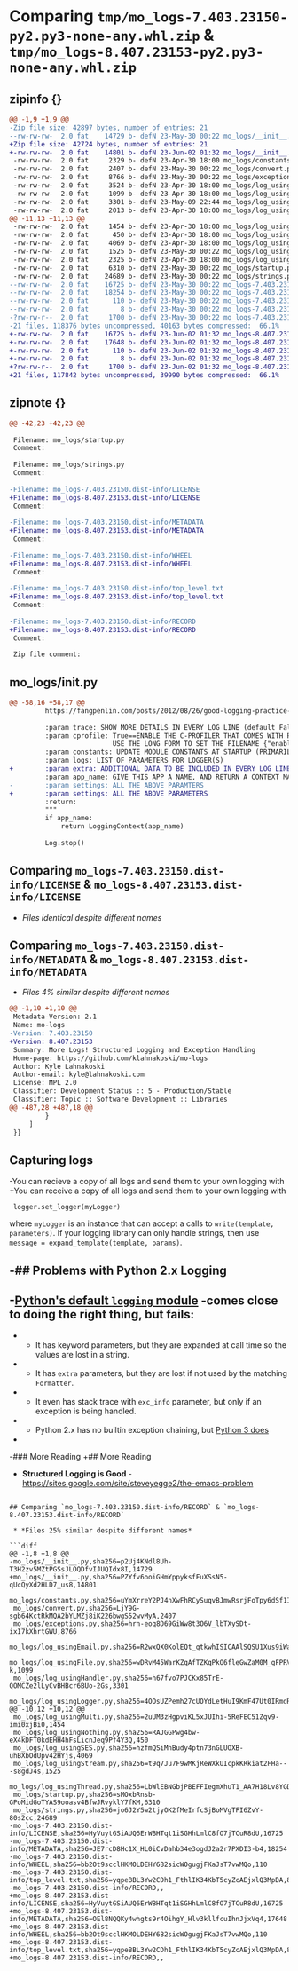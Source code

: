 # Comparing `tmp/mo_logs-7.403.23150-py2.py3-none-any.whl.zip` & `tmp/mo_logs-8.407.23153-py2.py3-none-any.whl.zip`

## zipinfo {}

```diff
@@ -1,9 +1,9 @@
-Zip file size: 42897 bytes, number of entries: 21
--rw-rw-rw-  2.0 fat    14729 b- defN 23-May-30 00:22 mo_logs/__init__.py
+Zip file size: 42724 bytes, number of entries: 21
+-rw-rw-rw-  2.0 fat    14801 b- defN 23-Jun-02 01:32 mo_logs/__init__.py
 -rw-rw-rw-  2.0 fat     2329 b- defN 23-Apr-30 18:00 mo_logs/constants.py
 -rw-rw-rw-  2.0 fat     2407 b- defN 23-May-30 00:22 mo_logs/convert.py
 -rw-rw-rw-  2.0 fat     8766 b- defN 23-May-30 00:22 mo_logs/exceptions.py
 -rw-rw-rw-  2.0 fat     3524 b- defN 23-Apr-30 18:00 mo_logs/log_usingEmail.py
 -rw-rw-rw-  2.0 fat     1099 b- defN 23-Apr-30 18:00 mo_logs/log_usingFile.py
 -rw-rw-rw-  2.0 fat     3301 b- defN 23-May-09 22:44 mo_logs/log_usingHandler.py
 -rw-rw-rw-  2.0 fat     2013 b- defN 23-Apr-30 18:00 mo_logs/log_usingLogger.py
@@ -11,13 +11,13 @@
 -rw-rw-rw-  2.0 fat     1454 b- defN 23-Apr-30 18:00 mo_logs/log_usingMulti.py
 -rw-rw-rw-  2.0 fat      450 b- defN 23-Apr-30 18:00 mo_logs/log_usingNothing.py
 -rw-rw-rw-  2.0 fat     4069 b- defN 23-Apr-30 18:00 mo_logs/log_usingSES.py
 -rw-rw-rw-  2.0 fat     1525 b- defN 23-May-30 00:22 mo_logs/log_usingStream.py
 -rw-rw-rw-  2.0 fat     2325 b- defN 23-Apr-30 18:00 mo_logs/log_usingThread.py
 -rw-rw-rw-  2.0 fat     6310 b- defN 23-May-30 00:22 mo_logs/startup.py
 -rw-rw-rw-  2.0 fat    24689 b- defN 23-May-30 00:22 mo_logs/strings.py
--rw-rw-rw-  2.0 fat    16725 b- defN 23-May-30 00:22 mo_logs-7.403.23150.dist-info/LICENSE
--rw-rw-rw-  2.0 fat    18254 b- defN 23-May-30 00:22 mo_logs-7.403.23150.dist-info/METADATA
--rw-rw-rw-  2.0 fat      110 b- defN 23-May-30 00:22 mo_logs-7.403.23150.dist-info/WHEEL
--rw-rw-rw-  2.0 fat        8 b- defN 23-May-30 00:22 mo_logs-7.403.23150.dist-info/top_level.txt
-?rw-rw-r--  2.0 fat     1700 b- defN 23-May-30 00:22 mo_logs-7.403.23150.dist-info/RECORD
-21 files, 118376 bytes uncompressed, 40163 bytes compressed:  66.1%
+-rw-rw-rw-  2.0 fat    16725 b- defN 23-Jun-02 01:32 mo_logs-8.407.23153.dist-info/LICENSE
+-rw-rw-rw-  2.0 fat    17648 b- defN 23-Jun-02 01:32 mo_logs-8.407.23153.dist-info/METADATA
+-rw-rw-rw-  2.0 fat      110 b- defN 23-Jun-02 01:32 mo_logs-8.407.23153.dist-info/WHEEL
+-rw-rw-rw-  2.0 fat        8 b- defN 23-Jun-02 01:32 mo_logs-8.407.23153.dist-info/top_level.txt
+?rw-rw-r--  2.0 fat     1700 b- defN 23-Jun-02 01:32 mo_logs-8.407.23153.dist-info/RECORD
+21 files, 117842 bytes uncompressed, 39990 bytes compressed:  66.1%
```

## zipnote {}

```diff
@@ -42,23 +42,23 @@
 
 Filename: mo_logs/startup.py
 Comment: 
 
 Filename: mo_logs/strings.py
 Comment: 
 
-Filename: mo_logs-7.403.23150.dist-info/LICENSE
+Filename: mo_logs-8.407.23153.dist-info/LICENSE
 Comment: 
 
-Filename: mo_logs-7.403.23150.dist-info/METADATA
+Filename: mo_logs-8.407.23153.dist-info/METADATA
 Comment: 
 
-Filename: mo_logs-7.403.23150.dist-info/WHEEL
+Filename: mo_logs-8.407.23153.dist-info/WHEEL
 Comment: 
 
-Filename: mo_logs-7.403.23150.dist-info/top_level.txt
+Filename: mo_logs-8.407.23153.dist-info/top_level.txt
 Comment: 
 
-Filename: mo_logs-7.403.23150.dist-info/RECORD
+Filename: mo_logs-8.407.23153.dist-info/RECORD
 Comment: 
 
 Zip file comment:
```

## mo_logs/__init__.py

```diff
@@ -58,16 +58,17 @@
         https://fangpenlin.com/posts/2012/08/26/good-logging-practice-in-python/
 
         :param trace: SHOW MORE DETAILS IN EVERY LOG LINE (default False)
         :param cprofile: True==ENABLE THE C-PROFILER THAT COMES WITH PYTHON (default False)
                          USE THE LONG FORM TO SET THE FILENAME {"enabled": True, "filename": "cprofile.tab"}
         :param constants: UPDATE MODULE CONSTANTS AT STARTUP (PRIMARILY INTENDED TO CHANGE DEBUG STATE)
         :param logs: LIST OF PARAMETERS FOR LOGGER(S)
+        :param extra: ADDITIONAL DATA TO BE INCLUDED IN EVERY LOG LINE
         :param app_name: GIVE THIS APP A NAME, AND RETURN A CONTEXT MANAGER
-        :param settings: ALL THE ABOVE PARAMTERS
+        :param settings: ALL THE ABOVE PARAMETERS
         :return:
         """
         if app_name:
             return LoggingContext(app_name)
 
         Log.stop()
```

## Comparing `mo_logs-7.403.23150.dist-info/LICENSE` & `mo_logs-8.407.23153.dist-info/LICENSE`

 * *Files identical despite different names*

## Comparing `mo_logs-7.403.23150.dist-info/METADATA` & `mo_logs-8.407.23153.dist-info/METADATA`

 * *Files 4% similar despite different names*

```diff
@@ -1,10 +1,10 @@
 Metadata-Version: 2.1
 Name: mo-logs
-Version: 7.403.23150
+Version: 8.407.23153
 Summary: More Logs! Structured Logging and Exception Handling
 Home-page: https://github.com/klahnakoski/mo-logs
 Author: Kyle Lahnakoski
 Author-email: kyle@lahnakoski.com
 License: MPL 2.0
 Classifier: Development Status :: 5 - Production/Stable
 Classifier: Topic :: Software Development :: Libraries
@@ -487,28 +487,18 @@
         }
     ]
 }}
 ```
 
 ## Capturing logs
 
-You can recieve a copy of all logs and send them to your own logging with 
+You can receive a copy of all logs and send them to your own logging with 
 
     logger.set_logger(myLogger)
     
 where `myLogger` is an instance that can accept a calls to `write(template, parameters)`. If your logging library can only handle strings, then use `message = expand_template(template, params)`.
 
 
-## Problems with Python 2.x Logging
-
-[Python's default `logging` module](https://docs.python.org/2/library/logging.html#logging.debug)
-comes close to doing the right thing, but fails:  
-
-  * It has keyword parameters, but they are expanded at call time so the values are lost in a string.  
-  * It has `extra` parameters, but they are lost if not used by the matching `Formatter`.  
-  * It even has stack trace with `exc_info` parameter, but only if an exception is being handled.
-  * Python 2.x has no builtin exception chaining, but [Python 3 does](https://www.python.org/dev/peps/pep-3134/)
-
-### More Reading
+## More Reading
 
 * **Structured Logging is Good** - https://sites.google.com/site/steveyegge2/the-emacs-problem
```

## Comparing `mo_logs-7.403.23150.dist-info/RECORD` & `mo_logs-8.407.23153.dist-info/RECORD`

 * *Files 25% similar despite different names*

```diff
@@ -1,8 +1,8 @@
-mo_logs/__init__.py,sha256=p2Uj4KNdl8Uh-T3H2zv5MZtPGSsJLOQDfvIJUQIdx8I,14729
+mo_logs/__init__.py,sha256=PZYfv6ooiGHmYppyksfFuXSsN5-qUcQyXd2HLD7_us8,14801
 mo_logs/constants.py,sha256=uYmXrreY2PJ4nXwFhRCySuqvBJmwRsrjFoTpy6dSf1I,2329
 mo_logs/convert.py,sha256=LjY9G-sgb64KctRkMQA2bYLMZj8iK226bwgS52wvMyA,2407
 mo_logs/exceptions.py,sha256=hrn-eoq8D69GiWw8t3O6V_lbTXySDt-ixI7kXhrtGWU,8766
 mo_logs/log_usingEmail.py,sha256=R2wxQX0KolEQt_qtkwhISICAAlSQSU1Xus9iWaoDaW8,3524
 mo_logs/log_usingFile.py,sha256=wDRvM45WarKZqAfTZKqPkO6fleGwZaM0M_qFPRVmC-k,1099
 mo_logs/log_usingHandler.py,sha256=h67fvo7PJCKx85TrE-QOMCZe2lLyCvBHBcr6BUo-2Gs,3301
 mo_logs/log_usingLogger.py,sha256=4OOsUZPemh27cUOYdLetHuI9KmF47Ut0IRmdRU0p7EM,2013
@@ -10,12 +10,12 @@
 mo_logs/log_usingMulti.py,sha256=2uUM3zHgpviKL5xJUIhi-5ReFEC51Zqv9-imi0xjBi0,1454
 mo_logs/log_usingNothing.py,sha256=RAJGGPwg4bw-eX4kDFT0kdEHH4hFsLicnJeq9Pf4Y3Q,450
 mo_logs/log_usingSES.py,sha256=hzfmQSiMnBudy4ptn73nGLUOXB-uhBXbOdUpv42HYjs,4069
 mo_logs/log_usingStream.py,sha256=t9q7Ju7F9wMKjReWXkUIcpkKRkiat2FHa---s8gdJ4s,1525
 mo_logs/log_usingThread.py,sha256=LbWlEBNGbjPBEFFIegmXhuT1_AA7H18Lv8YGDRVUpMc,2325
 mo_logs/startup.py,sha256=sMOxbRnsb-GPoMidGoTYAS9ooasv4BfwJRvyklY7fKM,6310
 mo_logs/strings.py,sha256=jo6J2Y5w2tjyOK2fMeIrfcSjBoMVgTFI6ZvY-80s2cc,24689
-mo_logs-7.403.23150.dist-info/LICENSE,sha256=HyVuytGSiAUQ6ErWBHTqt1iSGHhLmlC8fO7jTCuR8dU,16725
-mo_logs-7.403.23150.dist-info/METADATA,sha256=JE7rcD8Hc1X_HL0iCvDahb34e3ogdJ2a2r7PXDI3-b4,18254
-mo_logs-7.403.23150.dist-info/WHEEL,sha256=bb2Ot9scclHKMOLDEHY6B2sicWOgugjFKaJsT7vwMQo,110
-mo_logs-7.403.23150.dist-info/top_level.txt,sha256=yqpeBBL3Yw2CDh1_FthlIK34KbT5cyZcAEjxlQ3MpDA,8
-mo_logs-7.403.23150.dist-info/RECORD,,
+mo_logs-8.407.23153.dist-info/LICENSE,sha256=HyVuytGSiAUQ6ErWBHTqt1iSGHhLmlC8fO7jTCuR8dU,16725
+mo_logs-8.407.23153.dist-info/METADATA,sha256=OEl8NQQKy4whgts9r4OihgY_Hlv3kllfcuIhnJjxVq4,17648
+mo_logs-8.407.23153.dist-info/WHEEL,sha256=bb2Ot9scclHKMOLDEHY6B2sicWOgugjFKaJsT7vwMQo,110
+mo_logs-8.407.23153.dist-info/top_level.txt,sha256=yqpeBBL3Yw2CDh1_FthlIK34KbT5cyZcAEjxlQ3MpDA,8
+mo_logs-8.407.23153.dist-info/RECORD,,
```

